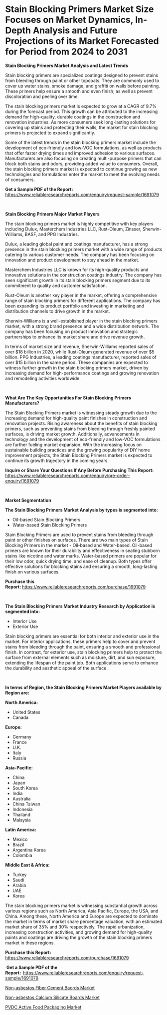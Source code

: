 <p><h1>Stain Blocking Primers Market Size Focuses on Market Dynamics, In-Depth Analysis and Future Projections of its Market Forecasted for Period from 2024 to 2031</h1></p><p><strong>Stain Blocking Primers Market Analysis and Latest Trends</strong></p>
<p><p>Stain blocking primers are specialized coatings designed to prevent stains from bleeding through paint or other topcoats. They are commonly used to cover up water stains, smoke damage, and graffiti on walls before painting. These primers help ensure a smooth and even finish, as well as prevent discoloration and peeling over time.</p><p>The stain blocking primers market is expected to grow at a CAGR of 9.7% during the forecast period. This growth can be attributed to the increasing demand for high-quality, durable coatings in the construction and renovation industries. As more consumers seek long-lasting solutions for covering up stains and protecting their walls, the market for stain blocking primers is projected to expand significantly.</p><p>Some of the latest trends in the stain blocking primers market include the development of eco-friendly and low-VOC formulations, as well as products that offer faster drying times and improved adhesion to various surfaces. Manufacturers are also focusing on creating multi-purpose primers that can block both stains and odors, providing added value to consumers. Overall, the stain blocking primers market is expected to continue growing as new technologies and formulations enter the market to meet the evolving needs of consumers.</p></p>
<p><strong>Get a Sample PDF of the Report:&nbsp;</strong> <a href="https://www.reliableresearchreports.com/enquiry/request-sample/1691079">https://www.reliableresearchreports.com/enquiry/request-sample/1691079</a></p>
<p>&nbsp;</p>
<p><strong>Stain Blocking Primers Major Market Players</strong></p>
<p><p>The stain blocking primers market is highly competitive with key players including Dulux, Masterchem Industries LLC, Rust-Oleum, Zinsser, Sherwin-Williams, BASF, and PPG Industries. </p><p>Dulux, a leading global paint and coatings manufacturer, has a strong presence in the stain blocking primers market with a wide range of products catering to various customer needs. The company has been focusing on innovation and product development to stay ahead in the market. </p><p>Masterchem Industries LLC is known for its high-quality products and innovative solutions in the construction coatings industry. The company has seen significant growth in its stain blocking primers segment due to its commitment to quality and customer satisfaction.</p><p>Rust-Oleum is another key player in the market, offering a comprehensive range of stain blocking primers for different applications. The company has been expanding its product portfolio and investing in marketing and distribution channels to drive growth in the market.</p><p>Sherwin-Williams is a well-established player in the stain blocking primers market, with a strong brand presence and a wide distribution network. The company has been focusing on product innovation and strategic partnerships to enhance its market share and drive revenue growth.</p><p>In terms of market size and revenue, Sherwin-Williams reported sales of over $18 billion in 2020, while Rust-Oleum generated revenue of over $5 billion. PPG Industries, a leading coatings manufacturer, reported sales of over $15 billion in the same period. These companies are expected to witness further growth in the stain blocking primers market, driven by increasing demand for high-performance coatings and growing renovation and remodeling activities worldwide.</p></p>
<p>&nbsp;</p>
<p><strong>What Are The Key Opportunities For Stain Blocking Primers Manufacturers?</strong></p>
<p><p>The Stain Blocking Primers market is witnessing steady growth due to the increasing demand for high-quality paint finishes in construction and renovation projects. Rising awareness about the benefits of stain blocking primers, such as preventing stains from bleeding through freshly painted surfaces, is driving market growth. Additionally, advancements in technology and the development of eco-friendly and low-VOC formulations are further fueling market expansion. With the increasing focus on sustainable building practices and the growing popularity of DIY home improvement projects, the Stain Blocking Primers market is expected to continue its growth trajectory in the coming years.</p></p>
<p><strong>Inquire or Share Your Questions If Any Before Purchasing This Report:</strong> <a href="https://www.reliableresearchreports.com/enquiry/pre-order-enquiry/1691079">https://www.reliableresearchreports.com/enquiry/pre-order-enquiry/1691079</a></p>
<p>&nbsp;</p>
<p><strong>Market Segmentation</strong></p>
<p><strong>The Stain Blocking Primers Market Analysis by types is segmented into:</strong></p>
<p><ul><li>Oil-based Stain Blocking Primers</li><li>Water-based Stain Blocking Primers</li></ul></p>
<p><p>Stain Blocking Primers are used to prevent stains from bleeding through paint or other finishes on surfaces. There are two main types of Stain Blocking Primers in the market - Oil-based and Water-based. Oil-based primers are known for their durability and effectiveness in sealing stubborn stains like nicotine and water marks. Water-based primers are popular for their low odor, quick drying time, and ease of cleanup. Both types offer effective solutions for blocking stains and ensuring a smooth, long-lasting finish on various surfaces.</p></p>
<p><strong>Purchase this Report:&nbsp;</strong><a href="https://www.reliableresearchreports.com/purchase/1691079">https://www.reliableresearchreports.com/purchase/1691079</a></p>
<p>&nbsp;</p>
<p><strong>The Stain Blocking Primers Market Industry Research by Application is segmented into:</strong></p>
<p><ul><li>Interior Use</li><li>Exterior Use</li></ul></p>
<p><p>Stain blocking primers are essential for both interior and exterior use in the market. For interior applications, these primers help to cover and prevent stains from bleeding through the paint, ensuring a smooth and professional finish. In contrast, for exterior use, stain blocking primers help to protect the surface from external elements such as moisture, dirt, and sun exposure, extending the lifespan of the paint job. Both applications serve to enhance the durability and aesthetic appeal of the surface.</p></p>
<p>&nbsp;</p>
<p><strong>In terms of Region, the Stain Blocking Primers Market Players available by Region are:</strong></p>
<p>
    <p> <strong> North America: </strong>
        <ul>
            <li>United States</li>
            <li>Canada</li>
        </ul>
        </p> 
    <p> <strong> Europe: </strong>
        <ul>
            <li>Germany</li>
            <li>France</li>
            <li>U.K.</li>
            <li>Italy</li>
            <li>Russia</li>
        </ul>
        </p> 
    <p> <strong> Asia-Pacific: </strong>
        <ul>
            <li>China</li>
            <li>Japan</li>
            <li>South Korea</li>
            <li>India</li>
            <li>Australia</li>
            <li>China Taiwan</li>
            <li>Indonesia</li>
            <li>Thailand</li>
            <li>Malaysia</li>
        </ul>
        </p> 
    <p> <strong> Latin America: </strong>
        <ul>
            <li>Mexico</li>
            <li>Brazil</li>
            <li>Argentina Korea</li>
            <li>Colombia</li>
        </ul>
        </p> 
    <p> <strong> Middle East & Africa: </strong>
        <ul>
            <li>Turkey</li>
            <li>Saudi</li>
            <li>Arabia</li>
            <li>UAE</li>
            <li>Korea</li>
        </ul>
    </p>
    </p>
<p><p>The stain blocking primers market is witnessing substantial growth across various regions such as North America, Asia Pacific, Europe, the USA, and China. Among these, North America and Europe are expected to dominate the market in terms of market share percentage valuation, with an estimated market share of 35% and 30% respectively. The rapid urbanization, increasing construction activities, and growing demand for high-quality paints and coatings are driving the growth of the stain blocking primers market in these regions.</p></p>
<p><strong>Purchase this Report: </strong><a href="https://www.reliableresearchreports.com/purchase/1691079">https://www.reliableresearchreports.com/purchase/1691079</a></p>
<p>&nbsp;<strong>Get a Sample PDF of the Report:&nbsp;&nbsp;</strong><a href="https://www.reliableresearchreports.com/enquiry/request-sample/1691079">https://www.reliableresearchreports.com/enquiry/request-sample/1691079</a></p>
<p><strong></strong></p>
<p><p><a href="https://view.publitas.com/reportprime-1/non-asbestos-fiber-cement-baords-market-centers-on-aspects-such-as-market-growth-market-share-market-opportunity-and-projected-forecasts-spanning-from-2023-to-2030/">Non-asbestos Fiber Cement Baords Market</a></p><p><a href="https://view.publitas.com/reportprime-1/decoding-the-non-asbestos-calcium-silicate-boards-market-a-deep-dive-into-the-latest-market-trends-market-segmentation-and-competitive-analysis/">Non-asbestos Calcium Silicate Boards Market</a></p><p><a href="https://view.publitas.com/reportprime-1/decoding-the-pvdc-active-food-packaging-market-a-deep-dive-into-the-latest-market-trends-market-segmentation-and-competitive-analysis/">PVDC Active Food Packaging Market</a></p></p>